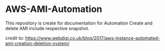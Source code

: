 # AWS-AMI-Automation
This repository is create for documentation for Automation Create and delete AMI include respective snapshot.



credit to: https://www.webdigi.co.uk/blog/2017/aws-instance-automated-ami-creation-deletion-system/
